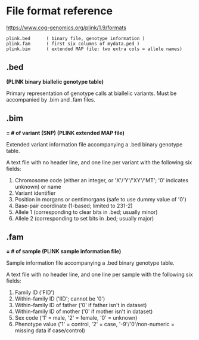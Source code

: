 
# File format reference
<a href="https://www.cog-genomics.org/plink/1.9/formats" target="_blank"> https://www.cog-genomics.org/plink/1.9/formats </a>


```
plink.bed      ( binary file, genotype information )
plink.fam      ( first six columns of mydata.ped ) 
plink.bim      ( extended MAP file: two extra cols = allele names)
```

## .bed
**(PLINK binary biallelic genotype table)**

Primary representation of genotype calls at biallelic variants. Must be accompanied by .bim and .fam files.


## .bim 
**= # of variant (SNP) (PLINK extended MAP file)**

Extended variant information file accompanying a .bed binary genotype table.

A text file with no header line, and one line per variant with the following six fields:

1. Chromosome code (either an integer, or 'X'/'Y'/'XY'/'MT'; '0' indicates unknown) or name
1. Variant identifier
1. Position in morgans or centimorgans (safe to use dummy value of '0')
1. Base-pair coordinate (1-based; limited to 231-2)
1. Allele 1 (corresponding to clear bits in .bed; usually minor)
1. Allele 2 (corresponding to set bits in .bed; usually major)

## .fam 
**= # of sample (PLINK sample information file)**

Sample information file accompanying a .bed binary genotype table. 

A text file with no header line, and one line per sample with the following six fields:

1. Family ID ('FID')
1. Within-family ID ('IID'; cannot be '0')
1. Within-family ID of father ('0' if father isn't in dataset)
1. Within-family ID of mother ('0' if mother isn't in dataset)
1. Sex code ('1' = male, '2' = female, '0' = unknown)
1. Phenotype value ('1' = control, '2' = case, '-9'/'0'/non-numeric = missing data if case/control)
